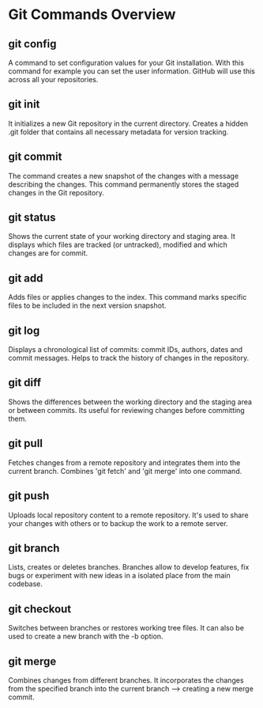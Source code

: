 # Git Commands Overview

## git config
A command to set configuration values for your Git installation. With this command for example you can set the user information. GitHub will use this across all your repositories.

## git init
It initializes a new Git repository in the current directory. Creates a hidden .git folder that contains all necessary metadata for version tracking.

## git commit
The command creates a new snapshot of the changes with a message describing the changes. This command permanently stores the staged changes in the Git repository.

## git status
Shows the current state of your working directory and staging area. It displays which files are tracked (or untracked), modified and which changes are for commit.

## git add
Adds files or applies changes to the index. This command marks specific files to be included in the next version snapshot.

## git log
Displays a chronological list of commits: commit IDs, authors, dates and commit messages. Helps to track the history of changes in the repository.

## git diff
Shows the differences between the working directory and the staging area or between commits. Its useful for reviewing changes before committing them.

## git pull
Fetches changes from a remote repository and integrates them into the current branch. Combines 'git fetch' and 'git merge' into one command.

## git push
Uploads local repository content to a remote repository. It's used to share your changes with others or to backup the work to a remote server.

## git branch
Lists, creates or deletes branches. Branches allow to develop features, fix bugs or experiment with new ideas in a isolated place from the main codebase.

## git checkout
Switches between branches or restores working tree files. It can also be used to create a new branch with the -b option.

## git merge
Combines changes from different branches. It incorporates the changes from the specified branch into the current branch --> creating a new merge commit.